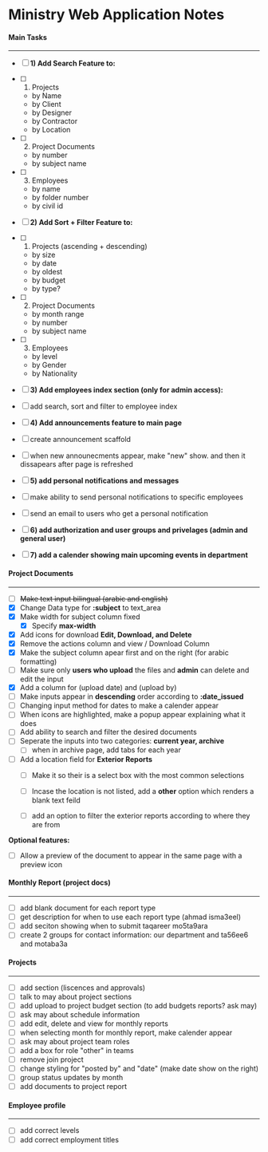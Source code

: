 # Ministry Web Application Notes

#### Main Tasks

- - - 

- [ ] **1) Add Search Feature to:**

- [ ]	1. Projects
	* by Name 
	* by Client
	* by Designer
	* by Contractor
	* by Location

- [ ]	2. Project Documents
	* by number
	* by subject name

- [ ]	3. Employees
	* by name
	* by folder number
	* by civil id
		
- [ ] **2) Add Sort + Filter Feature to:**

- [ ]	1. Projects (ascending + descending)
	* by size
	* by date 
	* by oldest
	* by budget 
	* by type?
		
- [ ]	2. Project Documents
	* by month range
	* by number
	* by subject name
		
- [ ]	3. Employees
	* by level
	* by Gender
	* by Nationality
		

- [ ] **3) Add employees index section (only for admin access):**
 
- [ ] add search, sort and filter to employee index

- [ ] **4) Add announcements feature to main page**

- [ ] create announcement scaffold
- [ ] when new announecments appear, make "new" show. and then it dissapears after page is refreshed

- [ ] **5) add personal notifications and messages**
- [ ] make ability to send personal notifications to specific employees
- [ ] send an email to users who get a personal notification

- [ ] **6) add authorization and user groups and privelages (admin and general user)**

- [ ] **7) add a calender showing main upcoming events in department**


#### Project Documents

- - -

- [ ] ~~Make text input bilingual (arabic and english)~~
- [x] Change Data type for **:subject** to  text_area
- [x] Make width for subject column fixed
	- [x] Specify **max-width**
- [x] Add icons for download **Edit, Download, and Delete**
- [x] Remove the actions column and view / Download Column
- [x] Make the subject column apear first and on the right (for arabic formatting)
- [ ] Make sure only **users who upload** the files and **admin** can delete and edit the input
- [x] Add a column for (upload date) and (upload by)
- [ ] Make inputs appear in **descending** order according to **:date_issued**
- [ ] Changing input method for dates to make a calender appear
- [ ] When icons are highlighted, make a popup appear explaining what it does
- [ ] Add ability to search and filter the desired documents
- [ ] Seperate the inputs into two categories: **current year, archive**
	- [ ] when in archive page, add tabs for each year
- [ ] Add a location field for **Exterior Reports** 
	- [ ] Make it so their is a select box with the most common selections
	- [ ] Incase the location is not listed, add a **other** option which renders a blank text feild 
	- [ ] add an option to filter the exterior reports according to where they are from


**Optional features:**

- [ ] Allow a preview of the document to appear in the same page with a preview icon


#### Monthly Report (project docs)

- - -

- [ ] add blank document for each report type
- [ ] get description for when to use each report type (ahmad isma3eel)
- [ ] add seciton showing when to submit taqareer mo5ta9ara
- [ ] create 2 groups for contact information: our department and ta56ee6 and motaba3a

#### Projects 

- - -

- [ ] add section (liscences and approvals)
- [ ] talk to may about project sections
- [ ] add upload to project budget section (to add budgets reports? ask may)
- [ ] ask may about schedule information
- [ ] add edit, delete and view for monthly reports
- [ ] when selecting month for monthly report, make calender appear
- [ ] ask may about project team roles
- [ ] add a box for role "other" in teams
- [ ] remove join project
- [ ] change styling for "posted by" and "date" (make date show on the right)
- [ ] group status updates by month 
- [ ] add documents to project report

#### Employee profile

- - -

- [ ] add correct levels
- [ ] add correct employment titles
